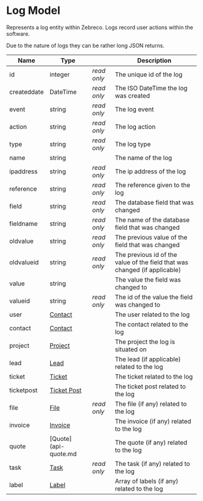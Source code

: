 # Log Model

Represents a log entity within Zebreco. Logs record user actions within the software.

Due to the nature of logs they can be rather long JSON returns.


| Name          | Type                              |               | Description                                                               |
|---------------|-----------------------------------|---------------|---------------------------------------------------------------------------|
| id            | integer                           | _read only_   | The unique id of the log                                                  |
| createddate   | DateTime                          | _read only_   | The ISO DateTime the log was created                                      |
| event         | string                            | _read only_   | The log event                                                             |
| action        | string                            | _read only_   | The log action                                                            |
| type          | string                            | _read only_   | The log type                                                              |
| name          | string                            |               | The name of the log                                                       |
| ipaddress     | string                            | _read only_   | The ip address of the log                                                 |
| reference     | string                            | _read only_   | The reference given to the log                                            |
| field         | string                            | _read only_   | The database field that was changed                                       |
| fieldname     | string                            | _read only_   | The name of the database field that was changed                           |
| oldvalue      | string                            | _read only_   | The previous value of the field that was changed                          |
| oldvalueid    | string                            | _read only_   | The previous id of the value of the field that was changed (if applicable)|
| value         | string                            |               | The value the field was changed to                                        |
| valueid       | string                            | _read only_   | The id of the value the field was changed to                              |
| user          | [Contact](api-contact.md)         |               | The user related to the log                                               |
| contact       | [Contact](api-contact.md)         |               | The contact related to the log                                            |
| project       | [Project](api-project.md)         |               | The project the log is situated on                                        |
| lead          | [Lead](api-lead.md)               |               | The lead (if applicable) related to the log                               |
| ticket        | [Ticket](api-ticket.md)           |               | The ticket related to the log                                             |
| ticketpost    | [Ticket Post](api-ticketpost.md)  |               | The ticket post related to the log                                        |
| file          | [File](api-file.md)               | _read only_   | The file (if any) related to the log                                      |
| invoice       | [Invoice](api-invoice.md)         |               | The invoice (if any) related to the log                                   |
| quote         | [Quote](api-quote.md              |               | The quote (if any) related to the log                                     |
| task          | [Task](api-task.md)               | _read only_   | The task (if any) related to the log                                      |
| label         | [Label](api-label.md)             |               | Array of labels (if any) related to the log                               |